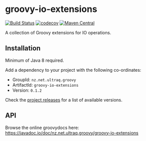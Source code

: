 
groovy-io-extensions
====================

[![Build Status](https://github.com/ultraq/groovy-io-extensions/actions/workflows/build.yml/badge.svg)](https://github.com/ultraq/groovy-io-extensions/actions)
[![codecov](https://codecov.io/gh/ultraq/groovy-io-extensions/branch/main/graph/badge.svg?token=4W2YJE2V3G)](https://codecov.io/gh/ultraq/groovy-io-extensions)
[![Maven Central](https://img.shields.io/maven-central/v/nz.net.ultraq.groovy/groovy-io-extensions.svg?maxAge=3600)](http://search.maven.org/#search|ga|1|g%3A%22nz.net.ultraq.groovy%22%20AND%20a%3A%22groovy-io-extensions%22)

A collection of Groovy extensions for IO operations.


Installation
------------

Minimum of Java 8 required.

Add a dependency to your project with the following co-ordinates:

- GroupId: `nz.net.ultraq.groovy`
- ArtifactId: `groovy-io-extensions`
- Version: `0.1.2`

Check the [project releases](https://github.com/ultraq/groovy-io-extensions/releases)
for a list of available versions.


API
---

Browse the online groovydocs here: https://javadoc.io/doc/nz.net.ultraq.groovy/groovy-io-extensions
